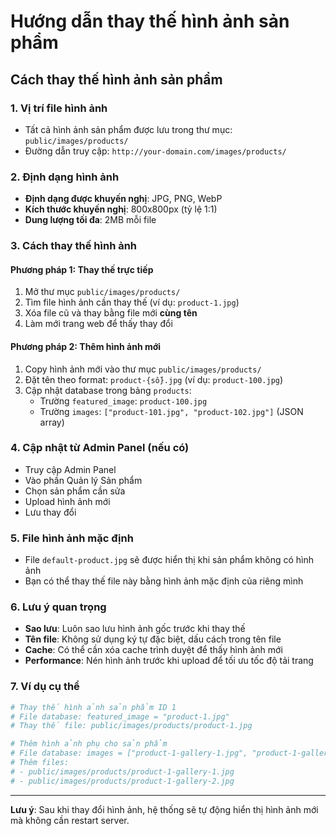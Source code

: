 # Hướng dẫn thay thế hình ảnh sản phẩm

## Cách thay thế hình ảnh sản phẩm

### 1. Vị trí file hình ảnh
- Tất cả hình ảnh sản phẩm được lưu trong thư mục: `public/images/products/`
- Đường dẫn truy cập: `http://your-domain.com/images/products/`

### 2. Định dạng hình ảnh
- **Định dạng được khuyến nghị**: JPG, PNG, WebP
- **Kích thước khuyến nghị**: 800x800px (tỷ lệ 1:1)
- **Dung lượng tối đa**: 2MB mỗi file

### 3. Cách thay thế hình ảnh

#### Phương pháp 1: Thay thế trực tiếp
1. Mở thư mục `public/images/products/`
2. Tìm file hình ảnh cần thay thế (ví dụ: `product-1.jpg`)
3. Xóa file cũ và thay bằng file mới **cùng tên**
4. Làm mới trang web để thấy thay đổi

#### Phương pháp 2: Thêm hình ảnh mới
1. Copy hình ảnh mới vào thư mục `public/images/products/`
2. Đặt tên theo format: `product-{số}.jpg` (ví dụ: `product-100.jpg`)
3. Cập nhật database trong bảng `products`:
   - Trường `featured_image`: `product-100.jpg`
   - Trường `images`: `["product-101.jpg", "product-102.jpg"]` (JSON array)

### 4. Cập nhật từ Admin Panel (nếu có)
- Truy cập Admin Panel
- Vào phần Quản lý Sản phẩm
- Chọn sản phẩm cần sửa
- Upload hình ảnh mới
- Lưu thay đổi

### 5. File hình ảnh mặc định
- File `default-product.jpg` sẽ được hiển thị khi sản phẩm không có hình ảnh
- Bạn có thể thay thế file này bằng hình ảnh mặc định của riêng mình

### 6. Lưu ý quan trọng
- **Sao lưu**: Luôn sao lưu hình ảnh gốc trước khi thay thế
- **Tên file**: Không sử dụng ký tự đặc biệt, dấu cách trong tên file
- **Cache**: Có thể cần xóa cache trình duyệt để thấy hình ảnh mới
- **Performance**: Nén hình ảnh trước khi upload để tối ưu tốc độ tải trang

### 7. Ví dụ cụ thể

```bash
# Thay thế hình ảnh sản phẩm ID 1
# File database: featured_image = "product-1.jpg"
# Thay thế file: public/images/products/product-1.jpg

# Thêm hình ảnh phụ cho sản phẩm
# File database: images = ["product-1-gallery-1.jpg", "product-1-gallery-2.jpg"]
# Thêm files:
# - public/images/products/product-1-gallery-1.jpg
# - public/images/products/product-1-gallery-2.jpg
```

---

**Lưu ý**: Sau khi thay đổi hình ảnh, hệ thống sẽ tự động hiển thị hình ảnh mới mà không cần restart server. 